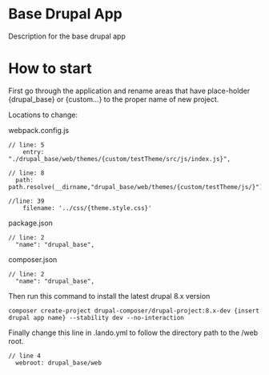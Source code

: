 # Base Drupal App

Description for the base drupal app

# How to start

First go through the application and rename areas that
have place-holder {drupal_base} or {custom...} to the 
proper name of new project.

Locations to change:

webpack.config.js
```
// line: 5
	entry: "./drupal_base/web/themes/{custom/testTheme/src/js/index.js}",

// line: 8
  path:  path.resolve(__dirname,"drupal_base/web/themes/{custom/testTheme/js/}"),

//line: 39
	filename: '../css/{theme.style.css}'

```

package.json
```
// line: 2
  "name": "drupal_base",
```

composer.json
```
// line: 2
  "name": "drupal_base",
```

Then run this command to install the latest drupal 8.x version
```
composer create-project drupal-composer/drupal-project:8.x-dev {insert drupal app name} --stability dev --no-interaction
```

Finally change this line in .lando.yml to follow the directory path to the /web root.
```
// line 4
  webroot: drupal_base/web
```
